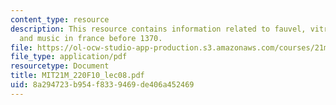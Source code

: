 ```yaml
---
content_type: resource
description: This resource contains information related to fauvel, vitry, machaut
  and music in france before 1370.
file: https://ol-ocw-studio-app-production.s3.amazonaws.com/courses/21m-220-early-music-fall-2010/8a294723b954f8339469de406a452469_MIT21M_220F10_lec08.pdf
file_type: application/pdf
resourcetype: Document
title: MIT21M_220F10_lec08.pdf
uid: 8a294723-b954-f833-9469-de406a452469
---
```

